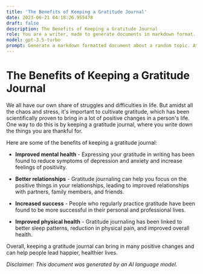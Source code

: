 ```yaml
---
title: 'The Benefits of Keeping a Gratitude Journal'
date: 2023-06-21 04:18:26.955478
draft: false
description: The Benefits of Keeping a Gratitude Journal
role: You are a writer, made to generate documents in markdown format. It is very important that all of the documents you generate are in valid markdown format.
model: gpt-3.5-turbo
prompt: Generate a markdown formatted document about a random topic. At the bottom, include a disclaimer explaining that the document was generated by you. The first line of the document should be the title. Make sure that the entire document is in proper markdown format, using a mix of various tags to make the document visually appealing.
---
```


# The Benefits of Keeping a Gratitude Journal

We all have our own share of struggles and difficulties in life. But amidst all the chaos and stress, it's important to cultivate gratitude, which has been scientifically proven to bring in a lot of positive changes in a person's life. One way to do this is by keeping a gratitude journal, where you write down the things you are thankful for. 

Here are some of the benefits of keeping a gratitude journal:

* **Improved mental health** - Expressing your gratitude in writing has been found to reduce symptoms of depression and anxiety and increase feelings of positivity.

* **Better relationships** - Gratitude journaling can help you focus on the positive things in your relationships, leading to improved relationships with partners, family members, and friends.

* **Increased success** - People who regularly practice gratitude have been found to be more successful in their personal and professional lives.

* **Improved physical health** - Gratitude journaling has been linked to better sleep patterns, reduction in physical pain, and improved overall health.

Overall, keeping a gratitude journal can bring in many positive changes and can help people lead happier, healthier lives.

_Disclaimer: This document was generated by an AI language model._